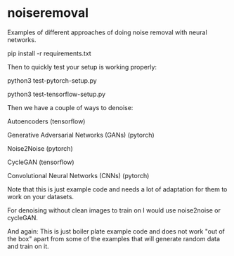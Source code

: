 # noiseremoval
Examples of different approaches of doing noise removal with neural networks.

pip install -r requirements.txt

Then to quickly test your setup is working properly:

python3 test-pytorch-setup.py

python3 test-tensorflow-setup.py


Then we have a couple of ways to denoise:

Autoencoders (tensorflow)

Generative Adversarial Networks (GANs) (pytorch)

Noise2Noise (pytorch)

CycleGAN (tensorflow)

Convolutional Neural Networks (CNNs) (pytorch)



Note that this is just example code and needs a lot of adaptation for them to work on your datasets.

For denoising without clean images to train on I would use noise2noise or cycleGAN.


And again: This is just boiler plate example code and does not work "out of the box" apart from some of the examples that will generate random data and train on it.

